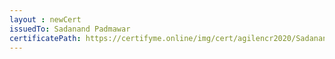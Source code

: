 ```yaml
--- 
layout : newCert 
issuedTo: Sadanand Padmawar 
certificatePath: https://certifyme.online/img/cert/agilencr2020/SadanandPadmawar_0377f.png
--- 
```

